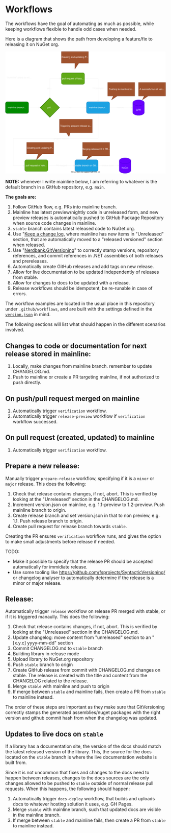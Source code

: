 # Workflows

The workflows have the goal of automating as much as possible, while keeping workflows flexible to handle odd cases when needed.

Here is a diagram that shows the path from developing a feature/fix to releasing it on NuGet org.

![workflow](workflow.svg)

**NOTE:** whenever I write mainline below, I am referring to whatever is the default branch in a GitHub repository, e.g. `main`.

**The goals are:**

1. Follow GitHub flow, e.g. PRs into mainline branch.
2. Mainline has latest preview/nightly code in unreleased form, and new preview releases is automatically pushed to GitHub Package Repository when source code changes in mainline.
3. `stable` branch contains latest released code to NuGet.org.
4. Use "[Keep a change log](https://keepachangelog.com/en/1.0.0/), where mainline has new items in "Unreleased" section, that are automatically moved to a "released versioned" section when released.
5. Use "[Nerdbank.GitVersioning](https://github.com/dotnet/Nerdbank.GitVersioning)" to correctly stamp versions, repository references, and commit references in .NET assemblies of both releases and prereleases.
7. Automatically create GitHub releases and add tags on new release.
8. Allow for live documentation to be updated independently of releases from stable.
9. Allow for changes to docs to be updated with a release.
10. Release workflows should be idempotent, be re-runable in case of errors.

The workflow examples are located in the usual place in this repository under `.github/workflows`, and are built with the settings defined in the [`version.json`](https://github.com/bUnit-dev/workflows/blob/main/version.json) in mind.

The following sections will list what should happen in the different scenarios involved.

## Changes to code or documentation for next release stored in mainline:

1. Locally, make changes from mainline branch. remember to update CHANGELOG.md.
2. Push to mainline or create a PR targeting mainline, if not authorized to push directly.

## On push/pull request merged on mainline

1. Automatically trigger `verification` workflow.
2. Automatically trigger `release-preview` workflow if `verification` workflow successed.

## On pull request (created, updated) to mainline

1. Automatically trigger `verification` workflow.

## Prepare a new release:

Manually trigger `prepare-release` workflow, specifying if it is a `minor` or `major` release. This does the following:

1. Check that release contains changes, if not, abort. This is verified by looking at the "Unreleased" section in the CHANGELOG.md.
2. Increment version.json on mainline, e.g. 1.1-preview to 1.2-preview. Push mainline branch to origin.
3. Create release branch and set version.json in that to non preview, e.g. 1.1. Push release branch to origin.
4. Create pull request for release branch towards `stable`.

Creating the PR ensures `verification` workflow runs, and gives the option to make small adjustments before release if needed.

TODO: 

- Make it possible to specify that the release PR should be accepted automatically for immidiate release.
- Use some tooling like https://github.com/fsprojects/SyntacticVersioning/ or changelog analyser to automatically determine if the release is a minor or major release.

## Release:

Automatically trigger `release` workflow on release PR merged with stable, or if it is triggered manaully. This does the following:

1. Check that release contains changes, if not, abort. This is verified by looking at the "Unreleased" section in the CHANGELOG.md.
2. Update changelog: move content from "unreleased" section to an "[x.y.c] yyyy-mm-dd" section
3. Commit CHANGELOG.md to `stable` branch
4. Building library in release mode
5. Upload library to NuGet.org repository
6. Push `stable` branch to origin
7. Create GitHub release from commit with CHANGELOG.md changes on stable. The release is created with the title and content from the CHANGELOG related to the release.
8. Merge `stable` with mainline and push to origin
9. If merge between `stable` and mainline fails, then create a PR from `stable` to mainline instead.

The order of these steps are important as they make sure that GitVersioning correctly stamps the generated assemblies/nuget packages with the right version and github commit hash from when the changelog was updated.

## Updates to live docs on `stable`

If a library has a documentation site, the version of the docs should match the latest released version of the library. This, the source for the docs located on the `stable` branch is where the live documentation website is built from.

Since it is not uncommon that fixes and changes to the docs need to happen between releases, changes to the docs sources are the only changes allowed to be pushed to `stable` outside of normal release pull requests. When this happens, the following should happen:

1. Automatically trigger `docs-deploy` workflow, that builds and uploads docs to whatever hosting solution it uses, e.g. GH Pages.
2. Merge `stable` with mainline branch, such that updated docs are visible in the mainline branch.
3. If merge between `stable` and mainline fails, then create a PR from `stable` to mainline instead.
